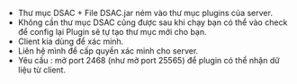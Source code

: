 - Thư mục DSAC + File DSAC.jar ném vào thư mục plugins của server.
- Không cần thư mục DSAC cũng được sau khi chạy bạn có thể vào check để config lại Plugin sẽ tự tạo thư mục mới cho bạn.
- Client kia dùng để xác minh.
- Liên hệ mình để cấp quyền xác minh cho server.
- Yêu cầu : mở port 2468 (như mở port 25565) để plugin có thể nhận dữ liệu từ client.
